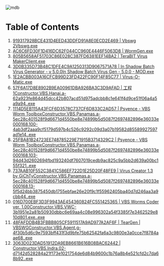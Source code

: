 ![mdb](https://user-images.githubusercontent.com/6315083/192282485-b77f3080-0b6b-4624-b85e-1c619cc2441a.png)
# Table of Contents
1. [919317928BCE431D4EED43DDFD91A8E0ECD2E469 | Vbswg 2Vbswg.exe](./Reports/919317928BCE431D4EED43DDFD91A8E0ECD2E469.md)
2. [AC6C6FD30F1D416DC62F044CC960E4446F5063D8 | WormGen.exe](./Reports/AC6C6FD30F1D416DC62F044CC960E4446F5063D8.md)
3. [805B5658AF51703C86E028C387FD6381EEF14BA2 | TeraBIT Virus MakerClient.exe](./Reports/805B5658AF51703C86E028C387FD6381EEF14BA2.md)
4. [3D0B335D73B48C1DFE4C9A1250313D9067571A78 | In Shadow Batch Virus Generator - v 5.0.0In Shadow Batch Virus Gen - 5.0.0 - MOD.exe](./Reports/3D0B335D73B48C1DFE4C9A1250313D9067571A78.md)
5. [1E2ACBB003A16CFCB99D23FD422FC90F14F85C77 | Virus-O-Matic.exe](./Reports/1E2ACBB003A16CFCB99D23FD422FC90F14F85C77.md)
6. [57F6A17D8E8902B9EA00961DBA926BA3C3D9AFAD | 工程1Constructor.VBS.Hanai.a-62a923fe864d45dcc42b807acd51d975adcbb8c1e641f4d9ce51f06a4a5a9a94..exe](./Reports/57F6A17D8E8902B9EA00961DBA926BA3C3D9AFAD.md)
7. [1114D5EB115A43FCF6D3578C737CF6D833C2AD57 | Psyence - VBS Worm ToolboxConstructor.VBS.Panamas.a-5ec28c401528f9d6671d4550be8e74899b5d5087f2697482896e36033e000168.100-4ab3df2aaa9cf5179d597b4c526c9292c09d3a07b19582d85589927597ad1e14..exe](./Reports/1114D5EB115A43FCF6D3578C737CF6D833C2AD57.md)
8. [25FBA81B24723EE748785229E71915B3714329C2 | Psyence - VBS Worm ToolboxConstructor.VBS.Panamas.a-5ec28c401528f9d6671d4550be8e74899b5d5087f2697482896e36033e000168.103-94d43d2602694fbd193240df7607019cedb9ac825c9a5bb2d639a00bc155f321..exe](./Reports/25FBA81B24723EE748785229E71915B3714329C2.md)
9. [737AAB10F552C3841C586EF722D1E25D20F48FE9 | Virus Creator 1.3 by GiChTyConstructor.VBS.Panamas.a-5ec28c401528f9d6671d4550be8e74899b5d5087f2697482896e36033e000168.13-5f5d24bb3875450db1755ebfae26e20f9c1f55962405ba40d7d246aa3a9cbb44..exe](./Reports/737AAB10F552C3841C586EF722D1E25D20F48FE9.md)
10. [016D700EBF3D3F9943AE454360824FC551425365 | VBS Worms Coder ver. 1.00Constructor.VBS.VWC-3b1951e2a81b50930dbbc6e69aa4c08e996302a54f3385f7e3462529e810d801.exe..exe](./Reports/016D700EBF3D3F9943AE454360824FC551425365.md)
11. [48FAFDDB4B3FBBB805CF5911517A9AD977A2AF6F | TearGen | VBSWGConstructor.VBS.Agent.g-4f30b5d6c9e7593bff431f3d9bfe75b62542fa6a3c9800e3a0cce7f8784aae68..exe](./Reports/48FAFDDB4B3FBBB805CF5911517A9AD977A2AF6F.md)
12. [3063D023DAD51912DA9EB8661B616B08BAC62442 | Constructor.VBS.Indra.02-d7142d528284a21f173e1021754de6d84b9600c1b76a8b4e521cfd2c7da68b92..exe](./Reports/3063D023DAD51912DA9EB8661B616B08BAC62442.md)
